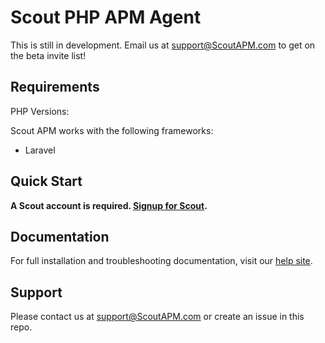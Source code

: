 # Scout PHP APM Agent

This is still in development. Email us at support@ScoutAPM.com to get on the beta invite list!

## Requirements

PHP Versions:

Scout APM works with the following frameworks:

* Laravel


## Quick Start

__A Scout account is required. [Signup for Scout](https://apm.scoutapp.com/users/sign_up).__


## Documentation

For full installation and troubleshooting documentation, visit our
[help site](http://help.apm.scoutapp.com/#python-agent).


## Support

Please contact us at support@ScoutAPM.com or create an issue in this repo.
